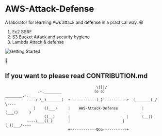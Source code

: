 # AWS-Attack-Defense

A laborator for learning Aws attack and defense in a practical way. 😆

1. Ec2 SSRF
2. S3 Bucket Attack and security hygiene
3. Lambda Attack & defense

![Getting Started](sc.png)

🚀
## If you want to please read CONTRIBUTION.md


                                	          \|||/                                               
                   .-.________               (o o)              ________.-.                    
              ----/ \_)_______)  +------------(_)-----------+  (_______(_/ \----               
                 (    ()___)     |    AWS-Attack-Defense           |     (___()     )                  
                      ()__)      |                          |      (__()                        
              ----\___()_)       |	                      |       (_()___/----                
                                 +------------Ooo-----------+                                
                                                                                      


                                                                                 
